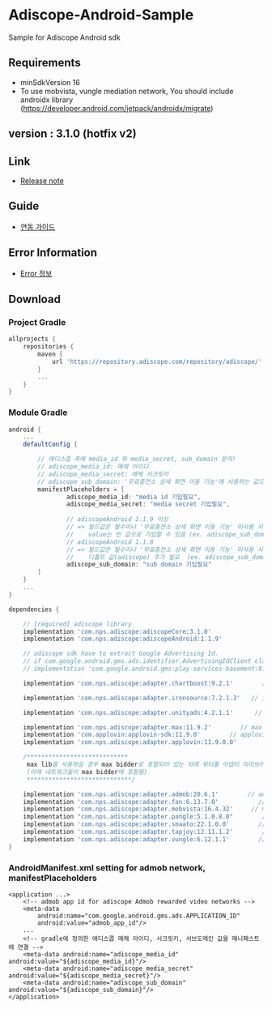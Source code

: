 # Adiscope-Android-Sample
Sample for Adiscope Android sdk


## Requirements
- minSdkVersion 16
- To use mobvista, vungle mediation network, You should include androidx library (https://developer.android.com/jetpack/androidx/migrate)

## version : 3.1.0 (hotfix v2)

## Link
- [Release note](https://github.com/adiscope/Adiscope-Android-Sample/wiki/release_note)

## Guide
- [연동 가이드](https://github.com/adiscope/Adiscope-Android-Sample/blob/master/AdiscopeSDKGuide.md)

## Error Information
- [Error 정보](https://github.com/adiscope/Adiscope-Android-Sample/blob/master/docs/error_info.md)

## Download

### Project Gradle
```gradle
allprojects {
    repositories {
        maven {
            url 'https://repository.adiscope.com/repository/adiscope/'
        }
        ...
    }
}
```

### Module Gradle
```gradle
android {
    ...
    defaultConfig {

        // 애디스콥 측에 media_id 와 media_secret, sub_domain 문의!
        // adiscope_media_id: 매체 아이디
        // adiscope_media_secret: 매체 시크릿키
        // adiscope_sub_domain: '무료충전소 상세 화면 이동 기능'에 사용하는 값으로, 해당 기능 적용 시 애디스콥과 협의 필요
        manifestPlaceholders = [
                adiscope_media_id: "media id 기입필요",
                adiscope_media_secret: "media secret 기입필요",
                
                // adiscopeAndroid 1.1.9 이상
                // => 필드값은 필수이나 '무료충전소 상세 화면 이동 기능' 미사용 시 
                //    value는 빈 값으로 기입할 수 있음 (ex. adiscope_sub_domain: "")
                // adiscopeAndroid 1.1.8
                // => 필드값은 필수이나 '무료충전소 상세 화면 이동 기능' 미사용 시 
                //    디폴트 값(adiscope) 추가 필요  (ex. adiscope_sub_domain: "adiscope")
                adiscope_sub_domain: "sub domain 기입필요"
        ]
    }
    ...
}

dependencies {

    // [required] adiscope library
    implementation 'com.nps.adiscope:adiscopeCore:3.1.0'
    implementation 'com.nps.adiscope:adiscopeAndroid:1.1.9'

    // adiscope sdk have to extract Google Advertising Id.
    // if com.google.android.gms.ads.identifier.AdvertisingIdClient class is not included in your app, uncomment following code
    // implementation 'com.google.android.gms:play-services-basement:8.3.0'

    implementation 'com.nps.adiscope:adapter.chartboost:9.2.1'        // chartboost

    implementation 'com.nps.adiscope:adapter.ironsource:7.2.1.3'   // ironsource

    implementation 'com.nps.adiscope:adapter.unityads:4.2.1.1'      // unityads

    implementation 'com.nps.adiscope:adapter.max:11.9.2'        // max
    implementation 'com.applovin:applovin-sdk:11.9.0'        // applovin 앱러빈은 직접 참조 해야함
    implementation 'com.nps.adiscope:adapter.applovin:11.9.0.0'        // applovin (max 운영 시 함께 참조해야 함)

    /****************************
     max lib를 사용하실 경우 max bidder로 포함되어 있는 아래 워터폴 어댑터 라이브러리를 모두 포함해야 합니다.
     (아래 네트워크들이 max bidder에 포함됨)
     *****************************/

    implementation 'com.nps.adiscope:adapter.admob:20.6.1'        // admob (use play-services-ads:20.6.0 dependency)
    implementation 'com.nps.adiscope:adapter.fan:6.13.7.0'           // fan
    implementation 'com.nps.adiscope:adapter.mobvista:16.4.32'     // mobvista (use androidx)
    implementation "com.nps.adiscope:adapter.pangle:5.1.0.8.0"        // pangle
    implementation 'com.nps.adiscope:adapter.smaato:22.1.0.0'        // smaato
    implementation 'com.nps.adiscope:adapter.tapjoy:12.11.1.2'        // tapjoy
    implementation 'com.nps.adiscope:adapter.vungle:6.12.1.1'        // vungle (use androidx)
}
```

### AndroidManifest.xml setting for admob network, manifestPlaceholders
```
<application ...>
    <!-- admob app id for adiscope Admob rewarded video networks -->
    <meta-data
        android:name="com.google.android.gms.ads.APPLICATION_ID"
        android:value="admob_app_id"/>
    ...
    <!-- gradle에 정의한 애디스콥 매체 아이디, 시크릿키, 서브도메인 값을 매니페스트에 연결 -->
    <meta-data android:name="adiscope_media_id" android:value="${adiscope_media_id}"/>
    <meta-data android:name="adiscope_media_secret" android:value="${adiscope_media_secret}"/>
    <meta-data android:name="adiscope_sub_domain" android:value="${adiscope_sub_domain}"/>
</application>
```


